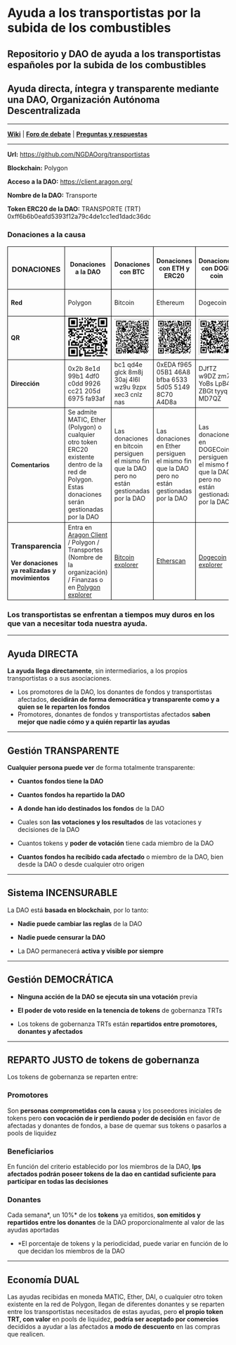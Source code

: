 # Ayuda a los transportistas por la subida de los combustibles
## Repositorio y DAO de ayuda a los transportistas españoles por la subida de los combustibles
## Ayuda directa, íntegra y transparente mediante una DAO, Organización Autónoma Descentralizada

---

**[Wiki](https://github.com/NGDAOorg/provida/wiki/DAOs)** | **[Foro de debate](https://github.com/NGDAOorg/transportistas/discussions)** | **[Preguntas y respuestas](https://github.com/NGDAOorg/transportistas/discussions/categories/q-a)**

---

**Url:** https://github.com/NGDAOorg/transportistas

**Blockchain:** Polygon

**Acceso a la DAO:** https://client.aragon.org/

**Nombre de la DAO:** Transporte

**Token ERC20 de la DAO:**  TRANSPORTE (TRT) 0xff6b6b0eafd5393f12a79c4de1cc1ed1dadc36dc

### Donaciones a la causa


<table>
 <tr>
  <th style="border: 1px solid black;"><h3>DONACIONES</h3></th>
  <th style="border: 1px solid black;"> <h4>Donaciones a la DAO</h4> </th>
  <th style="border: 1px solid black;"> <h4>Donaciones con BTC</h4> </th>
  <th style="border: 1px solid black;"> <h4>Donaciones con ETH y ERC20</h4> </th>
  <th style="border: 1px solid black;"> <h4>Donaciones con DOGE coin</h4> </th>
 </tr>
 <tr>
  <td style="border: 1px solid black;"><h4>Red</h4></td>
  <td style="border: 1px solid black;">Polygon</td>
  <td style="border: 1px solid black;">Bitcoin</td>
  <td style="border: 1px solid black;">Ethereum</td>
  <td style="border: 1px solid black;">Dogecoin</td>
 </tr>
 <tr>
  <td style="border: 1px solid black;"><h4>QR </h4></td>
  <td style="border: 1px solid black;"><img src="/assets/images/TRT.png"></td>
  <td style="border: 1px solid black;"><img src="/assets/images/btc.png"></td>
  <td style="border: 1px solid black;"> <img src="/assets/images/eth.png"></td>
  <td style="border: 1px solid black;"><img src="/assets/images/doge.png"></td>
 </tr>
 <tr>
  <td style="border: 1px solid black;"><h4>Dirección</h4></td>
  <td style="border: 1px solid black;">0x2b 8e1d 99b1 4df0 c0dd 9926 cc21 205d 6975 fa93af</td>
  <td style="border: 1px solid black;">bc1 qd4e glck 8m8j 30aj 4l6l wz9u 9zpx xec3 cnlz nas</td>
  <td style="border: 1px solid black;">0xEDA f965 05B1 46A8 bfba 6533 5d05 5149 8C70 A4D8a</td>
  <td style="border: 1px solid black;">DJfTZ w9DZ zm7t YoBs LpB4 ZBGt tyyq MD7QZ</td>
 </tr>
 <tr>
  <td style="border: 1px solid black;"><h4>Comentarios</h4></td>
  <td style="border: 1px solid black;">Se admite MATIC, Ether (Polygon) o cualquier otro token ERC20 existente dentro de la red de Polygon.<br/>Estas donaciones serán gestionadas por la DAO</td>
  <td style="border: 1px solid black;">Las donaciones en bitcoin persiguen el mismo fin que la DAO pero no están gestionadas por la DAO</td>
  <td style="border: 1px solid black;">Las donaciones en Ether persiguen el mismo fin que la DAO pero no están gestionadas por la DAO</td>
  <td style="border: 1px solid black;">Las donaciones en DOGECoin persiguen el mismo fin que la DAO pero no están gestionadas por la DAO</td>
 </tr>
 <tr>
  <td style="border: 1px solid black;"><h3>Transparencia</h3><h4>Ver donaciones ya realizadas y movimientos</h4></td>
  <td style="border: 1px solid black;">Entra en <a href="https://client.aragon.org/">Aragon Client</a> / Polygon / Transportes (Nombre de la organización) / Finanzas o en <a href="https://polygonscan.com/address/0x2b8e1d99b14df0c0dd9926cc21205d6975fa93af">Polygon explorer</a></td>
  <td style="border: 1px solid black;"><a href="https://www.blockchain.com/es/btc/address/bc1qd4eglck8m8j30aj4l6lwz9u9zpxxec3cnlznas">Bitcoin explorer</a></td>
  <td style="border: 1px solid black;"><a href="https://etherscan.io/address/0xEDAf96505B146A8bfba65335d0551498C70A4D8a">Etherscan</a></td>
  <td style="border: 1px solid black;"><a href="https://dogechain.info/address/DJfTZw9DZzm7tYoBsLpB4ZBGttyyqMD7QZ">Dogecoin explorer</a></td>
 </tr>
</table>

### Los transportistas se enfrentan a tiempos muy duros en los que van a necesitar toda nuestra ayuda.

---

## Ayuda DIRECTA
**La ayuda llega directamente**, sin intermediarios, a los propios transportistas o a sus asociaciones.

  * Los promotores de la DAO, los donantes de fondos y transportistas afectados, **decidirán de forma democrática y transparente como y a quien se le reparten los fondos**
  * Promotores, donantes de fondos y transportistas afectados **saben mejor que nadie cómo y a quién repartir las ayudas**

---

## Gestión TRANSPARENTE
**Cualquier persona puede ver** de forma totalmente transparente:

* **Cuantos fondos tiene la DAO**

* **Cuantos fondos ha repartido la DAO**

* **A donde han ido destinados los fondos** de la DAO

* Cuales son **las votaciones y los resultados** de las votaciones y decisiones de la DAO

* Cuantos tokens y **poder de votación** tiene cada miembro de la DAO

* **Cuantos fondos ha recibido cada afectado** o miembro de la DAO, bien desde la DAO o desde cualquier otro origen

---

## Sistema INCENSURABLE
La DAO está **basada en blockchain**, por lo tanto:

* **Nadie puede cambiar las reglas** de la DAO

* **Nadie puede censurar la DAO**

* La DAO permanecerá **activa y visible por siempre**

---

## Gestión DEMOCRÁTICA
* **Ninguna acción de la DAO se ejecuta sin una votación** previa

* **El poder de voto reside en la tenencia de tokens** de gobernanza TRTs

* Los tokens de gobernanza TRTs están **repartidos entre promotores, donantes y afectados**

---

## REPARTO JUSTO de tokens de gobernanza
Los tokens de gobernanza se reparten entre:

### Promotores

Son **personas comprometidas con la causa** y los poseedores iniciales de tokens pero **con vocación de ir perdiendo poder de decisión** en favor de afectadas y donantes de fondos, a base de quemar sus tokens o pasarlos a pools de liquidez

### Beneficiarios

En función del criterio establecido por los miembros de la DAO, **lps afectados podrán poseer tokens de la dao en cantidad suficiente para participar en todas las decisiones**

### Donantes

Cada semana*, un 10%* de los **tokens** ya emitidos, **son emitidos y repartidos entre los donantes** de la DAO proporcionalmente al valor de las ayudas aportadas

* *El porcentaje de tokens y la periodicidad, puede variar en función de lo que decidan los miembros de la DAO

---

## Economía DUAL
Las ayudas recibidas en moneda MATIC, Ether, DAI, o cualquier otro token existente en la red de Polygon, llegan de diferentes donantes y se reparten entre los transportistas necesitados de estas ayudas, pero **el propio token TRT, con valor** en pools de liquidez, **podría ser aceptado por comercios** decididos a ayudar a las afectados **a modo de descuento** en las compras que realicen.
